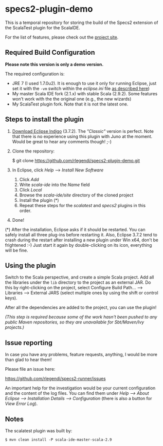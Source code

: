 # specs2-plugin-demo #

This is a temporal repository for storing the build of the Specs2 extension of the ScalaTest plugin for the ScalaIDE.

For the list of features, please check out the [project site][projectSite].

## Required Build Configuration ##
**Please note this version is only a demo version.**

The required configuration is:

* JRE 7 (I used 1.7.0u2). It is enough to use it only for running Eclipse, just set it with the `-vm` switch within the *eclipse.ini* file [as described here][eclipseIni])
* My master Scala IDE fork (2.1.x) with stable Scala (2.9.2). Some features won't work with the the original one (e.g., the new wizards)
* My ScalaTest plugin fork. Note that it is not the latest one.

## Steps to install the plugin ##

1. [Download Eclipse Indigo][IndigoDownload] (3.7.2). The *"Classic"* version is perfect.
   Note that there is no experience using this plugin with Juno at the moment. Would be great to hear any comments though! ;-)
1. Clone the repository:
   
	$ git clone https://github.com/rlegendi/specs2-plugin-demo.git
   
1. In Eclipse, click *Help* --> *Install New Software*
   1. Click *Add*
   1. Write *scala-ide* into the *Name* field
   1. Click *Local*
   1. Browse the *scala-ide/site* directory of the cloned project
   1. Install the plugin (*)
   1. Repeat these steps for the *scalatest* and *specs2* plugins in this order.
1. Done!

(*) After the installation, Eclipse asks if it should be restarted. You can safely install all three plug-ins before restarting it. Also, Eclipse 3.7.2 tend to crash during the restart after installing a new plugin under Win x64, don't be frightened :-) Just start it again by double-clicking on its icon, everything will be fine.

## Using the plugin ##

Switch to the Scala perspective, and create a simple Scala project. Add all the libraries under the `lib` directory to the project as an external JAR. Do this by right-clicking on the project, select Configure Build Path... --> Libraries --> External JARS (select multiple ones by using the shift or control keys).

After all the dependencies are added to the project, you can use the plugin!

*(This step is required because some of the work hasn't been pushed to any public Maven repositories, so they are unavailable for Sbt/Maven/Ivy projects.)*

## Issue reporting ##

In case you have any problems, feature requests, anything, I would be more than glad to hear them!

Please file an issue here:

https://github.com/rlegendi/specs2-runner/issues

An important help for the investigation would be your current configuration and the content of the log files. You can find them under *Help --> About Eclipse --> Installation Details --> Configuration* (there is also a button for *View Error Log*).

## Notes ##
The scalatest plugin was built by:

	$ mvn clean install -P scala-ide-master-scala-2.9

  [projectSite]:    http://rlegendi.github.com/specs2-runner/
  [eclipseIni]:     http://wiki.eclipse.org/Eclipse.ini#Specifying_the_JVM
  [IndigoDownload]: http://www.eclipse.org/downloads/packages/release/indigo/sr2

